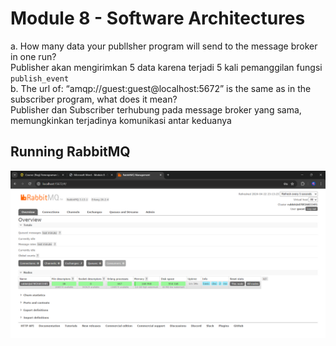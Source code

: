 # Module 8 - Software Architectures #
a. How many data your publlsher program will send to the message broker in one
run?<br>
Publisher akan mengirimkan 5 data karena terjadi 5 kali pemanggilan fungsi `publish_event` <br>
b. The url of: “amqp://guest:guest@localhost:5672” is the same as in the subscriber
program, what does it mean? <br>
Publisher dan Subscriber terhubung pada message broker yang sama, memungkinkan terjadinya komunikasi antar keduanya <br>
## Running RabbitMQ ##
![Running RabbitMQ](img/RunningRabbitMQ.png)